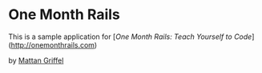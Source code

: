 # One Month Rails

This is a sample application for 
[*One Month Rails: Teach Yourself to Code*] (http://onemonthrails.com)

by [Mattan Griffel](http://mattangriffel.com)